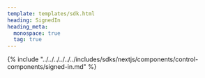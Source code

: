 ```yaml
---
template: templates/sdk.html
heading: SignedIn
heading_meta:
  monospace: true
  tag: true
---
```

{% include "../../../../../../includes/sdks/nextjs/components/control-components/signed-in.md" %}
